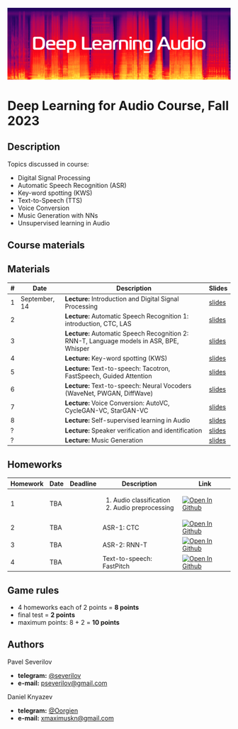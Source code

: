 ![logo](./logo.png)
# Deep Learning for Audio Course, Fall 2023

## Description
Topics discussed in course:
- Digital Signal Processing
- Automatic Speech Recognition (ASR)
- Key-word spotting (KWS)
- Text-to-Speech (TTS)
- Voice Conversion
- Music Generation with NNs
- Unsupervised learning in Audio

## Course materials
## Materials

| # | Date | Description | Slides |
|---------|------|-------------|---------|
| 1 | September, 14 | <b>Lecture:</b> Introduction and Digital Signal Processing | [slides](lectures/lecture01_dlaudio_fall23.pdf) |
| 2 |  | <b>Lecture:</b> Automatic Speech Recognition 1: introduction, CTC, LAS | [slides](lectures/lecture02_dlaudio_fall23.pdf) |
| 3 |  | <b>Lecture:</b> Automatic Speech Recognition 2: RNN-T, Language models in ASR, BPE, Whisper | [slides](lectures/lecture03_dlaudio_fall23.pdf) |
| 4 |  | <b>Lecture:</b> Key-word spotting (KWS) | [slides](lectures/lecture04_dlaudio_fall23.pdf) |
| 5 |  | <b>Lecture:</b> Text-to-speech: Tacotron, FastSpeech, Guided Attention | [slides](lectures/lecture05_dlaudio_fall23.pdf) |
| 6 |  | <b>Lecture:</b>  Text-to-speech: Neural Vocoders (WaveNet, PWGAN, DiffWave) | [slides](lectures/lecture06_dlaudio_fall23.pdf) |
| 7 |  | <b>Lecture:</b>  Voice Conversion: AutoVC, CycleGAN-VC, StarGAN-VC | [slides](lectures/lecture07_dlaudio_fall23.pdf) |
| 8 |  | <b>Lecture:</b> Self-supervised learning in Audio | [slides](lectures/lecture08_dlaudio_fall23.pdf) |
| ? |  | <b>Lecture:</b> Speaker verification and identification | [slides](lectures/lecture09_dlaudio_fall23.pdf) |
| ? |  | <b>Lecture:</b> Music Generation | [slides](lectures/lecture10_dlaudio_fall23.pdf) |


## Homeworks
| Homework | Date | Deadline | Description | Link |
|---------|------|-------------|--------|-------|
| 1 | TBA |  | <ol><li>Audio classification</li><li>Audio preprocessing</li></ol> | [![Open In Github](https://img.shields.io/static/v1.svg?logo=github&label=Repo&message=Open%20in%20Github&color=lightgrey)](homework/hw1/) |
| 2 | TBA |  | ASR-1: CTC |[![Open In Github](https://img.shields.io/static/v1.svg?logo=github&label=Repo&message=Open%20in%20Github&color=lightgrey)](homework/hw2/)  |
| 3 | TBA | | ASR-2: RNN-T | [![Open In Github](https://img.shields.io/static/v1.svg?logo=github&label=Repo&message=Open%20in%20Github&color=lightgrey)](homework/hw3/) |
| 4 | TBA |  | Text-to-speech: FastPitch | [![Open In Github](https://img.shields.io/static/v1.svg?logo=github&label=Repo&message=Open%20in%20Github&color=lightgrey)](homework/hw4/) |

## Game rules
- 4 homeworks each of 2 points = **8 points**
- final test = **2 points**
- maximum points: 8 + 2 = **10 points**

## Authors

Pavel Severilov
- **telegram:** [@severilov](https://t.me/severilov)
- **e-mail:** pseverilov@gmail.com

Daniel Knyazev
- **telegram:** [@Oorgien](https://t.me/Oorgien)
- **e-mail:** xmaximuskn@gmail.com